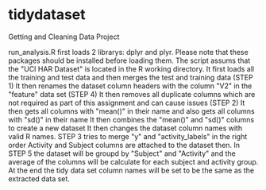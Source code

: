 # tidydataset
Getting and Cleaning Data Project

run_analysis.R first loads 2 librarys: dplyr and plyr. Please note that these  packages should be installed before loading them.
The script assums that the "UCI HAR Dataset" is located in the R working directory.
It first loads all the training and test data and then merges the test and training data (STEP 1)
It then renames the dataset column headers with the column "V2" in the "feature" data set (STEP 4)
It then removes all duplicate columns which are not required as part of this assignment and can cause issues (STEP 2)
It then gets all columns with "mean()" in their name and also gets all columns with "sd()" in their name
It then combines the "mean()" and "sd()" columns to create a new dataset
It then changes the dataset column names with valid R names.
STEP 3 tries to merge "y" and "activity_labels" in the right order
Activity and Subject columns are attached to the dataset then.
In STEP 5 the dataset will be groupd by "Subject" and "Activity" and the average of the columns will be calculate for each 
subject and activity group.
At the end the tidy data set column names will be set to be the same as the extracted data set.
